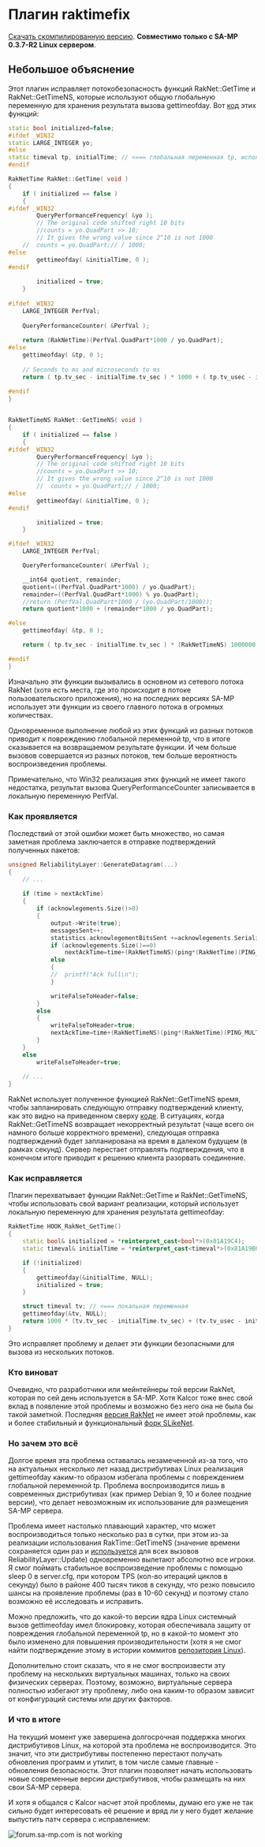 # Плагин raktimefix
[Скачать скомпилированную версию](https://github.com/vsergeenko777/samp-plugin-raktimefix/releases). **Совместимо только с SA-MP 0.3.7-R2 Linux сервером**.

## Небольшое объяснение
Этот плагин исправляет потокобезопасность функций RakNet::GetTime и RakNet::GetTimeNS, которые используют общую глобальную переменную для хранения результата вызова gettimeofday. Вот [код](https://gitlab.com/ziggi/RakSAMP/-/blob/master/raknet/GetTime.cpp) этих функций:

```cpp
static bool initialized=false;
#ifdef _WIN32
static LARGE_INTEGER yo;
#else
static timeval tp, initialTime; // <=== глобальная переменная tp, используемая в функциях GetTime и GetTimeNS
#endif

RakNetTime RakNet::GetTime( void )
{
	if ( initialized == false )
	{
#ifdef _WIN32
		QueryPerformanceFrequency( &yo );
		// The original code shifted right 10 bits
		//counts = yo.QuadPart >> 10;
		// It gives the wrong value since 2^10 is not 1000
	//	counts = yo.QuadPart;// / 1000;
#else
		gettimeofday( &initialTime, 0 );
#endif
		
		initialized = true;
	}
	
#ifdef _WIN32
	LARGE_INTEGER PerfVal;
	
	QueryPerformanceCounter( &PerfVal );
	
	return (RakNetTime)(PerfVal.QuadPart*1000 / yo.QuadPart);
#else
	gettimeofday( &tp, 0 );
	
	// Seconds to ms and microseconds to ms
	return ( tp.tv_sec - initialTime.tv_sec ) * 1000 + ( tp.tv_usec - initialTime.tv_usec ) / 1000;
	
#endif
}


RakNetTimeNS RakNet::GetTimeNS( void )
{
	if ( initialized == false )
	{
#ifdef _WIN32
		QueryPerformanceFrequency( &yo );
		// The original code shifted right 10 bits
		//counts = yo.QuadPart >> 10;
		// It gives the wrong value since 2^10 is not 1000
		//	counts = yo.QuadPart;// / 1000;
#else
		gettimeofday( &initialTime, 0 );
#endif

		initialized = true;
	}

#ifdef _WIN32
	LARGE_INTEGER PerfVal;

	QueryPerformanceCounter( &PerfVal );

	__int64 quotient, remainder;
	quotient=((PerfVal.QuadPart*1000) / yo.QuadPart);
	remainder=((PerfVal.QuadPart*1000) % yo.QuadPart);
	//return (PerfVal.QuadPart*1000 / (yo.QuadPart/1000));
	return quotient*1000 + (remainder*1000 / yo.QuadPart);

#else
	gettimeofday( &tp, 0 );

	return ( tp.tv_sec - initialTime.tv_sec ) * (RakNetTimeNS) 1000000 + ( tp.tv_usec - initialTime.tv_usec );

#endif
}

```
Изначально эти функции вызывались в основном из сетевого потока RakNet (хотя есть места, где это происходит в потоке пользовательского приложения), но на последних версиях SA-MP использует эти функции из своего главного потока в огромных количествах.

Одновременное выполнение любой из этих функций из разных потоков приводит к повреждению глобальной переменной tp, что в итоге сказывается на возвращаемом результате функции. И чем больше вызовов совершается из разных потоков, тем больше вероятность воспроизведения проблемы.

Примечательно, что Win32 реализация этих функций не имеет такого недостатка, результат вызова QueryPerformanceCounter записывается в локальную переменную PerfVal.

### Как проявляется
Последствий от этой ошибки может быть множество, но самая заметная проблема заключается в отправке подтверждений полученных пакетов:
```cpp
unsigned ReliabilityLayer::GenerateDatagram(...)
{
	// ...
  
	if (time > nextAckTime)
	{
		if (acknowlegements.Size()>0)
		{
			output->Write(true);
			messagesSent++;
			statistics.acknowlegementBitsSent +=acknowlegements.Serialize(output, (MTUSize-UDP_HEADER_SIZE)*8-1, true);
			if (acknowlegements.Size()==0)
				nextAckTime=time+(RakNetTimeNS)(ping*(RakNetTime)(PING_MULTIPLIER_TO_RESEND/4.0f));
			else
			{
			//	printf("Ack full\n");
			}

			writeFalseToHeader=false;
		}
		else
		{
			writeFalseToHeader=true;
			nextAckTime=time+(RakNetTimeNS)(ping*(RakNetTime)(PING_MULTIPLIER_TO_RESEND/4.0f));
		}
	}
	else
		writeFalseToHeader=true;
  
	// ...
}
```
RakNet использует полученное функцией RakNet::GetTimeNS время, чтобы запланировать следующую отправку подтверждений клиенту, как это видно на приведенном сверху [коде](https://gitlab.com/ziggi/RakSAMP/-/blob/master/raknet/ReliabilityLayer.cpp#L1265). В ситуациях, когда RakNet::GetTimeNS возвращает некорректный результат (чаще всего он намного больше корректного времени), следующая отправка подтверждений будет запланирована на время в далеком будущем (в рамках секунд). Сервер перестает отправлять подтверждения, что в конечном итоге приводит к решению клиента разорвать соединение.

### Как исправляется
Плагин перехватывает функции RakNet::GetTime и RakNet::GetTimeNS, чтобы использовать свой вариант реализации, который использует локальную переменную для хранения результата gettimeofday:
```cpp
RakNetTime HOOK_RakNet_GetTime()
{
	static bool& initialized = *reinterpret_cast<bool*>(0x81A19C4);
	static timeval& initialTime = *reinterpret_cast<timeval*>(0x81A19BC);

	if (!initialized)
	{
		gettimeofday(&initialTime, NULL);
		initialized = true;
	}

	struct timeval tv; // <=== локальная переменная
	gettimeofday(&tv, NULL);
	return 1000 * (tv.tv_sec - initialTime.tv_sec) + (tv.tv_usec - initialTime.tv_usec) / 1000;
}
```
Это исправляет проблему и делает эти функции безопасными для вызова из нескольких потоков.

### Кто виноват
Очевидно, что разработчики или мейнтейнеры той версии RakNet, которая по сей день используется в SA-MP. Хотя Kalcor тоже внес свой вклад в появление этой проблемы и возможно без него она не была бы такой заметной. Последняя [версия RakNet](https://github.com/facebookarchive/RakNet/blob/master/Source/GetTime.cpp#L183) не имеет этой проблемы, как и более стабильный и функциональный [форк SLikeNet](https://github.com/SLikeSoft/SLikeNet/blob/master/Source/src/GetTime.cpp#L188).

### Но зачем это всё
Долгое время эта проблема оставалась незамеченной из-за того, что на актуальных несколько лет назад дистрибутивах Linux реализация gettimeofday каким-то образом избегала проблемы с повреждением глобальной переменной tp. Проблема воспроизводится лишь в современных дистрибутивах (как пример Debian 9, 10 и более поздние версии), что делает невозможным их использование для размещения SA-MP сервера.

Проблема имеет настолько плавающий характер, что может воспроизводиться только несколько раз в сутки, при этом из-за реализации использования RakTime::GetTimeNS (значение времени сохраняется один раз и [используется](https://gitlab.com/ziggi/RakSAMP/-/blob/master/raknet/RakPeer.cpp#L4349) для всех вызовов ReliabilityLayer::Update) одновременно вылетают абсолютно все игроки. Я смог поймать стабильное воспроизведение проблемы с помощью sleep 0 в server.cfg, при котором TPS (кол-во итераций циклов в секунду) было в районе 400 тысяч тиков в секунду, что резко повысило шансы на проявление проблемы (раз в 10-60 секунд) и поэтому стало возможно её исследовать и исправить.

Можно предложить, что до какой-то версии ядра Linux системный вызов gettimeofday имел блокировку, которая обеспечивала защиту от повреждения глобальной переменной tp, но в какой-то момент это было изменено для повышения производительности (хотя я не смог найти подтверждение этому в истории коммитов [репозитория Linux](https://github.com/torvalds/linux)).

Дополнительно стоит сказать, что я не смог воспроизвести эту проблему на нескольких виртуальных машинах, только на своих физических серверах. Поэтому, возможно, виртуальные сервера полностью избегают эту проблему, либо она каким-то образом зависит от конфигураций системы или других факторов.

### И что в итоге
На текущий момент уже завершена долгосрочная поддержка многих дистрибутивов Linux, на которой эта проблема не воспроизводится. Это значит, что эти дистрибутивы постепенно перестают получать обновления программ и утилит, в том числе самые главные - обновления безопасности. Этот плагин позволяет начать использовать новые современные версии дистрибутивов, чтобы размещать на них свои SA-MP сервера.

И хотя я общался с Kalcor насчет этой проблемы, думаю его уже не так сильно будет интересовать её решение и вряд ли у него будет желание выпустить патч сервера с исправлением:

![forum.sa-mp.com is not working](https://dl.vsergeenko.com/samp_forum_shutdown.png)
